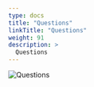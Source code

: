 ```yaml
---
type: docs
title: "Questions"
linkTitle: "Questions"
weight: 91
description: >
  Questions
---
```


![Questions](/images/bootcamp-slides/microservices-bootcamp/Slide91.PNG)
